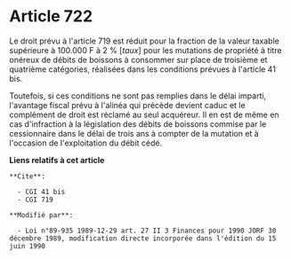 # Article 722

Le droit prévu à l'article 719 est réduit pour la fraction de la valeur taxable supérieure à 100.000 F à 2 % [*taux*] pour
les mutations de propriété à titre onéreux de débits de boissons à consommer sur place de troisième et quatrième catégories,
réalisées dans les conditions prévues à l'article 41 bis.

Toutefois, si ces conditions ne sont pas remplies dans le délai imparti, l'avantage fiscal prévu à l'alinéa qui précède
devient caduc et le complément de droit est réclamé au seul acquéreur. Il en est de même en cas d'infraction à la législation
des débits de boissons commise par le cessionnaire dans le délai de trois ans à compter de la mutation et à l'occasion de
l'exploitation du débit cédé.

**Liens relatifs à cet article**

	**Cite**:

	  - CGI 41 bis
	  - CGI 719

	**Modifié par**:

	  - Loi n°89-935 1989-12-29 art. 27 II 3 Finances pour 1990 JORF 30 décembre 1989, modification directe incorporée dans l'édition du 15 juin 1990
